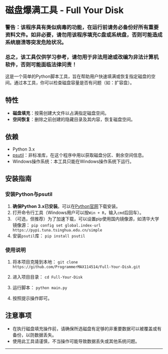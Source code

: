 # 磁盘爆满工具 - Full Your Disk

### 警告：该程序具有类似病毒的功能，在运行前请务必备份好所有重要资料文件。如非必要，请勿用该程序填充C盘或系统盘，否则可能造成系统崩溃等突发危险状况。
### 总之，该工具仅供学习参考，请勿用于非法用途或改编为非法计算机软件，否则可能面临法律问责！

这是一个简单的Python脚本工具，旨在帮助用户快速填满或恢复指定磁盘的空间。通过本工具，你可以检查磁盘容量是否有问题（如：扩容盘）。
## 特性

- **磁盘填充**：按需创建大文件以占满指定磁盘空间。
- **空间恢复**：删除之前创建的隐藏目录及其内容，恢复磁盘空间。

## 依赖

- Python 3.x
- [psutil](https://pypi.org/project/psutil/)：非标准库，在这个程序中用以获取磁盘分区、剩余空间信息。
- Windows操作系统：本工具只能在Windows操作系统下运行。

## 安装指南

### 安装Python与psutil

1. **确保Python 3.x已安装**。可以在[Python官网](https://www.python.org/downloads/)下载安装。
2. 打开命令行工具（Windows用户可以按`Win + R`，输入`cmd`后回车）。
3. （可选，但推荐）为了加速下载，可以设置pip使用国内镜像源，如清华大学镜像源：
   `pip config set global.index-url https://pypi.tuna.tsinghua.edu.cn/simple`
4. 安装`psutil`库：
   `pip install psutil`

### 使用说明

1. 将本项目克隆到本地：
   `git clone https://github.com/ProgrammerMAX114514/Full-Your-Disk.git`
2. 进入项目目录：
   `cd Full-Your-Disk`
3. 运行脚本：
   `python main.py`

4. 按照提示操作即可。

## 注意事项

- 在执行磁盘填充操作前，请确保所选磁盘有足够的非重要数据可以被覆盖或有备份，以防数据丢失。
- 使用此工具请谨慎，不当操作可能导致数据丢失或其他系统问题。

---
